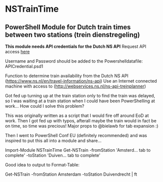 # NSTrainTime
## PowerShell Module for Dutch train times between two stations (trein dienstregeling)

**This module needs API credentials for the Dutch NS API**
Request API access [here](https://www.ns.nl/ews-aanvraagformulier/?0)

Username and Password should be added to the Powershelldatafile: APICredential.psd1

Function to determine train availability from the Dutch NS API (https://www.ns.nl/en/travel-information/ns-api)
Use an Internet connected machine with access to (http://webservices.ns.nl/ns-api-treinplanner)



Got fed up turning up at the train station only to find the train was delayed, so I was waiting at a train station when I could have been PowerShelling at work...  How could I solve this problem?

This was originally written as a script that I would fire off around EoD at work.
Then I got fed up with typos, afterall maybe the train would in fact be on time, so time was precious! Major props to @bielawb for tab expansion :)

Then I went to PowerShell Conf EU (definitely recommended) and was inspired to put this all into a module and share...

Import-Module NSTrainTime
Get-NSTrain -fromStation 'Amsterd... tab to complete' -toStation 'Duiven... tab to complete'

Good idea to output to Format-Table:

Get-NSTrain -fromStation Amsterdam -toStation Duivendrecht | ft





